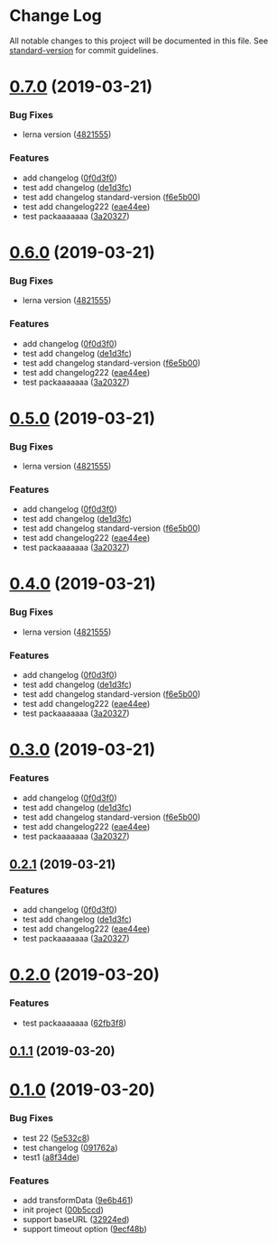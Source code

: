 # Change Log

All notable changes to this project will be documented in this file. See [standard-version](https://github.com/conventional-changelog/standard-version) for commit guidelines.

# [0.7.0](https://github.com/TOC-TEAM/lernaReposTest/compare/v0.2.0...v0.7.0) (2019-03-21)


### Bug Fixes

* lerna version ([4821555](https://github.com/TOC-TEAM/lernaReposTest/commit/4821555))


### Features

* add changelog ([0f0d3f0](https://github.com/TOC-TEAM/lernaReposTest/commit/0f0d3f0))
* test add changelog ([de1d3fc](https://github.com/TOC-TEAM/lernaReposTest/commit/de1d3fc))
* test add changelog standard-version ([f6e5b00](https://github.com/TOC-TEAM/lernaReposTest/commit/f6e5b00))
* test add changelog222 ([eae44ee](https://github.com/TOC-TEAM/lernaReposTest/commit/eae44ee))
* test packaaaaaaa ([3a20327](https://github.com/TOC-TEAM/lernaReposTest/commit/3a20327))



# [0.6.0](https://github.com/TOC-TEAM/lernaReposTest/compare/v0.2.0...v0.6.0) (2019-03-21)


### Bug Fixes

* lerna version ([4821555](https://github.com/TOC-TEAM/lernaReposTest/commit/4821555))


### Features

* add changelog ([0f0d3f0](https://github.com/TOC-TEAM/lernaReposTest/commit/0f0d3f0))
* test add changelog ([de1d3fc](https://github.com/TOC-TEAM/lernaReposTest/commit/de1d3fc))
* test add changelog standard-version ([f6e5b00](https://github.com/TOC-TEAM/lernaReposTest/commit/f6e5b00))
* test add changelog222 ([eae44ee](https://github.com/TOC-TEAM/lernaReposTest/commit/eae44ee))
* test packaaaaaaa ([3a20327](https://github.com/TOC-TEAM/lernaReposTest/commit/3a20327))



# [0.5.0](https://github.com/TOC-TEAM/lernaReposTest/compare/v0.2.0...v0.5.0) (2019-03-21)


### Bug Fixes

* lerna version ([4821555](https://github.com/TOC-TEAM/lernaReposTest/commit/4821555))


### Features

* add changelog ([0f0d3f0](https://github.com/TOC-TEAM/lernaReposTest/commit/0f0d3f0))
* test add changelog ([de1d3fc](https://github.com/TOC-TEAM/lernaReposTest/commit/de1d3fc))
* test add changelog standard-version ([f6e5b00](https://github.com/TOC-TEAM/lernaReposTest/commit/f6e5b00))
* test add changelog222 ([eae44ee](https://github.com/TOC-TEAM/lernaReposTest/commit/eae44ee))
* test packaaaaaaa ([3a20327](https://github.com/TOC-TEAM/lernaReposTest/commit/3a20327))



# [0.4.0](https://github.com/TOC-TEAM/lernaReposTest/compare/v0.2.0...v0.4.0) (2019-03-21)


### Bug Fixes

* lerna version ([4821555](https://github.com/TOC-TEAM/lernaReposTest/commit/4821555))


### Features

* add changelog ([0f0d3f0](https://github.com/TOC-TEAM/lernaReposTest/commit/0f0d3f0))
* test add changelog ([de1d3fc](https://github.com/TOC-TEAM/lernaReposTest/commit/de1d3fc))
* test add changelog standard-version ([f6e5b00](https://github.com/TOC-TEAM/lernaReposTest/commit/f6e5b00))
* test add changelog222 ([eae44ee](https://github.com/TOC-TEAM/lernaReposTest/commit/eae44ee))
* test packaaaaaaa ([3a20327](https://github.com/TOC-TEAM/lernaReposTest/commit/3a20327))



# [0.3.0](https://github.com/TOC-TEAM/lernaReposTest/compare/v0.2.0...v0.3.0) (2019-03-21)


### Features

* add changelog ([0f0d3f0](https://github.com/TOC-TEAM/lernaReposTest/commit/0f0d3f0))
* test add changelog ([de1d3fc](https://github.com/TOC-TEAM/lernaReposTest/commit/de1d3fc))
* test add changelog standard-version ([f6e5b00](https://github.com/TOC-TEAM/lernaReposTest/commit/f6e5b00))
* test add changelog222 ([eae44ee](https://github.com/TOC-TEAM/lernaReposTest/commit/eae44ee))
* test packaaaaaaa ([3a20327](https://github.com/TOC-TEAM/lernaReposTest/commit/3a20327))



## [0.2.1](https://github.com/TOC-TEAM/lernaReposTest/compare/v0.2.0...v0.2.1) (2019-03-21)


### Features

* add changelog ([0f0d3f0](https://github.com/TOC-TEAM/lernaReposTest/commit/0f0d3f0))
* test add changelog ([de1d3fc](https://github.com/TOC-TEAM/lernaReposTest/commit/de1d3fc))
* test add changelog222 ([eae44ee](https://github.com/TOC-TEAM/lernaReposTest/commit/eae44ee))
* test packaaaaaaa ([3a20327](https://github.com/TOC-TEAM/lernaReposTest/commit/3a20327))



# [0.2.0](https://github.com/TOC-TEAM/lernaReposTest/compare/v0.1.1...v0.2.0) (2019-03-20)


### Features

* test packaaaaaaa ([62fb3f8](https://github.com/TOC-TEAM/lernaReposTest/commit/62fb3f8))



## [0.1.1](https://github.com/TOC-TEAM/lernaReposTest/compare/v0.1.0...v0.1.1) (2019-03-20)



# [0.1.0](https://github.com/TOC-TEAM/lernaReposTest/compare/00b5ccd...v0.1.0) (2019-03-20)


### Bug Fixes

* test 22 ([5e532c8](https://github.com/TOC-TEAM/lernaReposTest/commit/5e532c8))
* test changelog ([091762a](https://github.com/TOC-TEAM/lernaReposTest/commit/091762a))
* test1 ([a8f34de](https://github.com/TOC-TEAM/lernaReposTest/commit/a8f34de))


### Features

* add transformData ([9e6b461](https://github.com/TOC-TEAM/lernaReposTest/commit/9e6b461))
* init project ([00b5ccd](https://github.com/TOC-TEAM/lernaReposTest/commit/00b5ccd))
* support baseURL ([32924ed](https://github.com/TOC-TEAM/lernaReposTest/commit/32924ed))
* support timeout option ([9ecf48b](https://github.com/TOC-TEAM/lernaReposTest/commit/9ecf48b))
